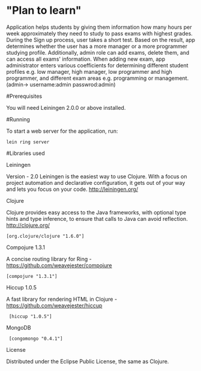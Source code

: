"Plan to learn"
===========

Application helps students by giving them information how many hours per week approximately they need to study to pass exams with highest grades. During the Sign up process, user takes a short test. Based on the result, app determines whether the user has a more manager or a more programmer studying profile. Additionally, admin role can add exams, delete them, and can access all exams' information. When adding new exam, app administrator enters various coefficients for determining different student profiles e.g. low manager, high manager, low programmer and high programmer, and different exam areas e.g. programming or management.(admin-> username:admin passwrod:admin)


#Prerequisites

You will need Leiningen 2.0.0 or above installed.

#Running

To start a web server for the application, run:
``` 
lein ring server
``` 
#Libraries used

Leiningen

Version - 2.0 Leiningen is the easiest way to use Clojure. With a focus on project automation and declarative configuration, it gets out of your way and lets you focus on your code. http://leiningen.org/

Clojure

Clojure provides easy access to the Java frameworks, with optional type hints and type inference, to ensure that calls to Java can avoid reflection. http://clojure.org/
``` 
[org.clojure/clojure "1.6.0"]
``` 
Compojure 1.3.1

A concise routing library for Ring - https://github.com/weavejester/compojure
``` 
[compojure "1.3.1"]
``` 

Hiccup 1.0.5

A fast library for rendering HTML in Clojure - https://github.com/weavejester/hiccup
``` 
 [hiccup "1.0.5"]
``` 

MongoDB
``` 
 [congomongo "0.4.1"]
```
 
License

Distributed under the Eclipse Public License, the same as Clojure.
